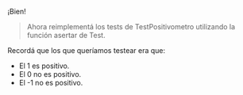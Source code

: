 ¡Bien! 

> Ahora reimplementá los tests de TestPositivometro utilizando la función asertar de Test.

Recordá que los que queríamos testear era que:

* El 1 es positivo.
* El 0 no es positivo.
* El -1 no es positivo.


